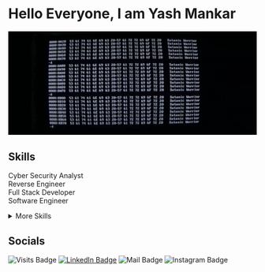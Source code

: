 # Hello Everyone, I am Yash Mankar
![Yash's GitHub Banner](./Contents/banner.gif)

## Skills
Cyber Security Analyst <br>
Reverse Engineer <br>
Full Stack Developer <br>
Software Engineer <br>

<details>
<summary>More Skills</summary>

![C badge](https://img.shields.io/badge/Code-C-informational?style=flat&logo=c&logoColor=white&color=4AB197)
![C++ badge](https://img.shields.io/badge/Code-C++-informational?style=flat&logo=cplusplus&logoColor=white&color=4AB197)
![Python badge](https://img.shields.io/badge/Code-Python-informational?style=flat&logo=python&logoColor=white&color=4AB197)
![R badge](https://img.shields.io/badge/Code-R-informational?style=flat&logo=r&logoColor=white&color=4AB197)
![Svelte badge](https://img.shields.io/badge/Code-Svelte-informational?style=flat&logo=svelte&logoColor=white&color=4AB197)
![xampp badge](https://img.shields.io/badge/Code-xampp-informational?style=flat&logo=xampp&logoColor=white&color=4AB197)
![Javascript badge](https://img.shields.io/badge/Code-JavaScript-informational?style=flat&logo=JavaScript&logoColor=white&color=4AB197)
![mysql badge](https://img.shields.io/badge/Code-MySQL-informational?style=flat&logo=mysql&logoColor=white&color=4AB197)

</details>

## Socials
![Visits Badge](https://badges.pufler.dev/visits/AraeneaCLI/AraeneaCLI)
[![LinkedIn Badge](https://img.shields.io/badge/LinkedIn-YashMankar-informational?style=flat&logo=linkedin&logoColor=#0A66C2&color=0D76A8)](https://www.linkedin.com/in/yash-mankar-23b453269)
![Mail Badge](https://img.shields.io/badge/mail-yash.mankar10122003-information?logo=gmail&color=0D76A8&logoColor=%23EA4335&label=Mail&link=yash.mankar10122003%40gmail.com)
![Instagram Badge](https://img.shields.io/badge/instagram-yash0.flac-information?logo=instagram&logoColor=%23E4405F&color=0D76A8&label=Instagram&link=https%3A%2F%2Finstagram.com%2Fyash0.flac%3Figshid%3DYTQwZjQ0NmI0OA%3D%3D)
